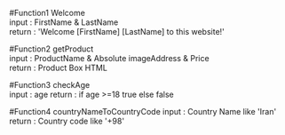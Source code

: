 #Function1 Welcome  
    input : FirstName & LastName  
    return : 'Welcome [FirstName] [LastName] to this website!'

#Function2 getProduct  
    input : ProductName & Absolute imageAddress & Price  
    return : Product Box HTML

#Function3 checkAge  
    input : age 
    return : if age >=18 true else false

#Function4 countryNameToCountryCode
    input : Country Name like 'Iran' 
    return : Country code like '+98'